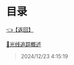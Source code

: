 # 目录  


[👈【返回】](/__Catalog__/计算机图形学/__Catalog__计算机图形学)  


[📜光线追踪概述](/计算机图形学/光线追踪/光线追踪概述)  







> 2024/12/23 4:15:19
